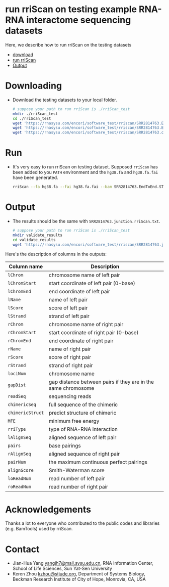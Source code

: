# run rriScan on testing example RNA-RNA interactome sequencing datasets
Here, we describe how to run rriScan on the testing datasets

- [download](#Downloading)
- [run rriScan](#Run)
- [Output](#Output)

# Downloading
* Download the testing datasets to your local folder.
    ```bash
    # suppose your path to run rriScan is ./rriScan_test
    mkdir ./rriScan_test
    cd ./rriScan_test
    wget 'https://rnasysu.com/encori/software_test/rriscan/SRR2814763.EndToEnd.STAR.Aligned.out.bam'
    wget 'https://rnasysu.com/encori/software_test/rriscan/SRR2814763.EndToEnd.STAR.Chimeric.out.junction'
    wget 'https://rnasysu.com/encori/software_test/rriscan/SRR2814763.cutBarcode.cutadapt.fq.gz'
    ```

# Run
* It's very easy to run rriScan on testing dataset. Supposed `rriScan` has been added to you `PATH` environment and the `hg38.fa` and `hg38.fa.fai` have been generated.
    ```bash
    rriScan --fa hg38.fa --fai hg38.fa.fai --bam SRR2814763.EndToEnd.STAR.Aligned.out.bam --jun SRR2814763.EndToEnd.STAR.Chimeric.out.junction --read SRR2814763.cutBarcode.cutadapt.fq.gz > ./SRR2814763.junction.rriScan.txt
    ```

# Output
* The results should be the same with `SRR2814763.junction.rriScan.txt`.

    ```bash
    # suppose your path to run rriScan is ./rriScan_test
    mkdir validate_results
    cd validate_results
    wget 'https://rnasysu.com/encori/software_test/rriscan/SRR2814763.junction.rriScan.txt'
    ```

Here's the description of columns in the outputs:

| Column name          | Description
| -----------          |----------
| `lChrom`             | chromosome name of left pair
| `lChromStart`        | start coordinate of left pair (0-base)
| `lChromEnd`          | end coordinate of left pair
| `lName`              | name of left pair
| `lScore`             | score of left pair
| `lStrand`            | strand of left pair
| `rChrom`             | chromosome name of right pair
| `rChromStart`        | start coordinate of right pair (0-base)
| `rChromEnd`          | end coordinate of right pair
| `rName`              | name of right pair
| `rScore`             | score of right pair
| `rStrand`            | strand of right pair
| `lociNum`            | chromosome name
| `gapDist`            | gap distance between pairs if they are in the same chromosome
| `readSeq`            | sequencing reads
| `chimericSeq`        | full sequence of the chimeric
| `chimericStruct`     | predict structure of chimeric
| `MFE`                | minimum free energy
| `rriType`            | type of RNA-RNA interaction
| `lAlignSeq`          | aligned sequence of left pair
| `pairs`              | base pairings
| `rAlignSeq`          | aligned sequence of right pair
| `pairNum`            | the maximum continuous perfect pairings
| `alignScore`         | Smith-Waterman score
| `loReadNum`          | read number of left pair
| `roReadNum`          | read number of right pair

# Acknowledgements
Thanks a lot to everyone who contributed to the public codes and libraries (e.g. BamTools) used by rriScan.

# Contact
* Jian-Hua Yang <yangjh7@mail.sysu.edu.cn>, RNA Information Center, School of Life Sciences, Sun Yat-Sen University<BR>
* Keren Zhou <kzhou@stjude.org>, Department of Systems Biology, Beckman Research Institute of City of Hope, Monrovia, CA, USA<BR>
